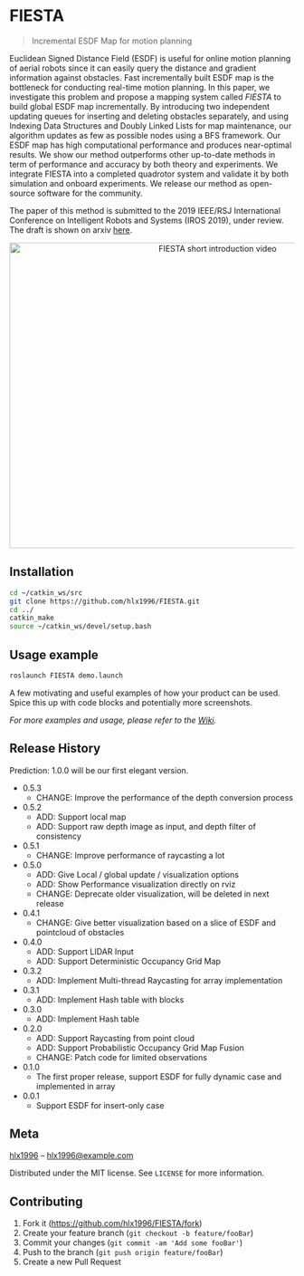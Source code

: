 # FIESTA
> Incremental ESDF Map for motion planning

Euclidean Signed Distance Field (ESDF) is useful for online motion planning of aerial robots
since it can easily query the distance and gradient information against obstacles.
Fast incrementally built ESDF map is the bottleneck for conducting real-time motion planning.
In this paper, we investigate this problem and propose a mapping system called *FIESTA* to build
global ESDF map incrementally. By introducing two independent updating queues for inserting and
deleting obstacles separately, and using Indexing Data Structures and Doubly Linked Lists for
map maintenance, our algorithm updates as few as possible nodes using a BFS framework. Our ESDF
map has high computational performance and produces near-optimal results.
We show our method outperforms other up-to-date methods in term of performance and accuracy
by both theory and experiments. We integrate FIESTA into a completed quadrotor system and validate
it by both simulation and onboard experiments. We release our method as open-source software for the community. 

The paper of this method is submitted to the 2019 IEEE/RSJ International Conference on
Intelligent Robots and Systems (IROS 2019), under review.  The draft is shown on arxiv
[here](https://arxiv.org/abs/1903.02144).

<p align="center">
<a href="http://www.youtube.com/watch?feature=player_embedded&v=pgRi8LOnT6Y
" target="_blank"><img src="figure/shortIntroduction.png" 
alt="FIESTA short introduction video" width="720" height="540" /></a>
</p>

## Installation

```sh
cd ~/catkin_ws/src
git clone https://github.com/hlx1996/FIESTA.git
cd ../
catkin_make
source ~/catkin_ws/devel/setup.bash
```

## Usage example

```sh
roslaunch FIESTA demo.launch
```

A few motivating and useful examples of how your product can be used. Spice this up with code blocks and potentially more screenshots.

_For more examples and usage, please refer to the [Wiki][wiki]._



## Release History
Prediction: 1.0.0 will be our first elegant version.
* 0.5.3
    * CHANGE: Improve the performance of the depth conversion process
* 0.5.2
    * ADD: Support local map
    * ADD: Support raw depth image as input, and depth filter of consistency
* 0.5.1
    * CHANGE: Improve performance of raycasting a lot
* 0.5.0
    * ADD: Give Local / global update / visualization options
    * ADD: Show Performance visualization directly on rviz
    * CHANGE: Deprecate older visualization, will be deleted in next release
* 0.4.1
    * CHANGE: Give better visualization based on a slice of ESDF and pointcloud of obstacles
* 0.4.0
    * ADD: Support LIDAR Input
    * ADD: Support Deterministic Occupancy Grid Map
* 0.3.2
    * ADD: Implement Multi-thread Raycasting for array implementation
* 0.3.1
    * ADD: Implement Hash table with blocks
* 0.3.0
    * ADD: Implement Hash table   
* 0.2.0
    * ADD: Support Raycasting from point cloud
    * ADD: Support Probabilistic Occupancy Grid Map Fusion
    * CHANGE: Patch code for limited observations
* 0.1.0
    * The first proper release, support ESDF for fully dynamic case and implemented in array
* 0.0.1
    * Support ESDF for insert-only case

## Meta

[hlx1996](https://github.com/hlx1996/) – hlx1996@example.com

Distributed under the MIT license. See ``LICENSE`` for more information.

## Contributing

1. Fork it (<https://github.com/hlx1996/FIESTA/fork>)
2. Create your feature branch (`git checkout -b feature/fooBar`)
3. Commit your changes (`git commit -am 'Add some fooBar'`)
4. Push to the branch (`git push origin feature/fooBar`)
5. Create a new Pull Request

<!-- Markdown link & img dfn's -->
[wiki]: https://github.com/hlx1996/FIESTA/wiki
